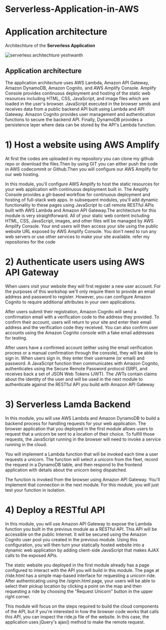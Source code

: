 # Serverless-Application-in-AWS

<h1>Application architecture</h1>
Architechture of the <b>Serverless Application </b>

![serverless architechture  yeshwanth](https://user-images.githubusercontent.com/94180456/199057712-32bb4529-50a2-4c0f-b4b7-5bd70f48c2de.jpg)

<h2>Application architecture</h2>
The application architecture uses AWS Lambda, Amazon API Gateway, Amazon DynamoDB, Amazon Cognito, and AWS Amplify Console. Amplify Console provides continuous deployment and hosting of the static web resources including HTML, CSS, JavaScript, and image files which are loaded in the user's browser. JavaScript executed in the browser sends and receives data from a public backend API built using Lambda and API Gateway. Amazon Cognito provides user management and authentication functions to secure the backend API. Finally, DynamoDB provides a persistence layer where data can be stored by the API's Lambda function.

<h1>1) Host a website using <b>AWS Amplify </b></h1>

At first the codes are uploaded in my repository you can clone my github repo or download the files.Then by using GIT you can either push the code in AWS codecommit or Github.Then you will configure our AWS Amplify for our web hosting.

In this module, you'll configure AWS Amplify to host the static resources for your web application with continuous deployment built in. The Amplify Console provides a git-based workflow for continuous deployment and hosting of full-stack web apps. In subsequent modules, you'll add dynamic functionality to these pages using JavaScript to call remote RESTful APIs built with AWS Lambda and Amazon API Gateway.The architecture for this module is very straightforward. All of your static web content including HTML, CSS, JavaScript, images, and other files will be managed by AWS Amplify Console. Your end users will then access your site using the public website URL exposed by AWS Amplify Console. You don't need to run any web servers or use other services to make your site available.
refer my repositories for the code

<h1>2) Authenticate users using AWS API Gateway </h1>

When users visit your website they will first register a new user account. For the purposes of this workshop we'll only require them to provide an email address and password to register. However, you can configure Amazon Cognito to require additional attributes in your own applications.

After users submit their registration, Amazon Cognito will send a confirmation email with a verification code to the address they provided. To confirm their account, users will return to your site and enter their email address and the verification code they received. You can also confirm user accounts using the Amazon Cognito console with a fake email addresses for testing.

After users have a confirmed account (either using the email verification process or a manual confirmation through the console), they will be able to sign in. When users sign in, they enter their username (or email) and password. A JavaScript function then communicates with Amazon Cognito, authenticates using the Secure Remote Password protocol (SRP), and receives back a set of JSON Web Tokens (JWT). The JWTs contain claims about the identity of the user and will be used in the next module to authenticate against the RESTful API you build with Amazon API Gateway

<h1>3) Serverless Lamda Backend </h1>
In this module, you will use AWS Lambda and Amazon DynamoDB to build a backend process for handling requests for your web application. The browser application that you deployed in the first module allows users to request that a unicorn be sent to a location of their choice. To fulfill those requests, the JavaScript running in the browser will need to invoke a service running in the cloud.

You will implement a Lambda function that will be invoked each time a user requests a unicorn. The function will select a unicorn from the fleet, record the request in a DynamoDB table, and then respond to the frontend application with details about the unicorn being dispatched.

The function is invoked from the browser using Amazon API Gateway. You'll implement that connection in the next module. For this module, you will just test your function in isolation.
 
<h1>4) Deploy a RESTful API </h1>
In this module, you will use Amazon API Gateway to expose the Lambda function you built in the previous module as a RESTful API. This API will be accessible on the public Internet. It will be secured using the Amazon Cognito user pool you created in the previous module. Using this configuration, you will then turn your statically hosted website into a dynamic web application by adding client-side JavaScript that makes AJAX calls to the exposed APIs.

The static website you deployed in the first module already has a page configured to interact with the API you will build in this module. The page at /ride.html has a simple map-based interface for requesting a unicorn ride. After authenticating using the /signin.html page, your users will be able to select their pickup location by clicking a point on the map and then requesting a ride by choosing the "Request Unicorn" button in the upper right corner.

This module will focus on the steps required to build the cloud components of the API, but if you're interested in how the browser code works that calls this API, you can inspect the ride.js file of the website. In this case, the application uses jQuery's ajax() method to make the remote request.
